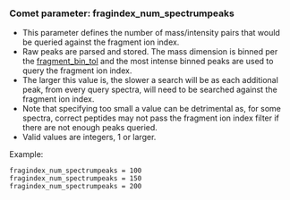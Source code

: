 ### Comet parameter: fragindex_num_spectrumpeaks

- This parameter defines the number of mass/intensity pairs that would be
  queried against the fragment ion index.
- Raw peaks are parsed and stored. The mass dimension is binned per the
  [fragment_bin_tol](fragment_bin_tol.html) and the most intense binned peaks
  are used to query the fragment ion index.
- The larger this value is, the slower a search will be as each additional
  peak, from every query spectra, will need to be searched against the
  fragment ion index.
- Note that specifying too small a value can be detrimental as, for some
  spectra, correct peptides may not pass the fragment ion index filter
  if there are not enough peaks queried.
- Valid values are integers, 1 or larger.

Example:
```
fragindex_num_spectrumpeaks = 100
fragindex_num_spectrumpeaks = 150
fragindex_num_spectrumpeaks = 200
```
